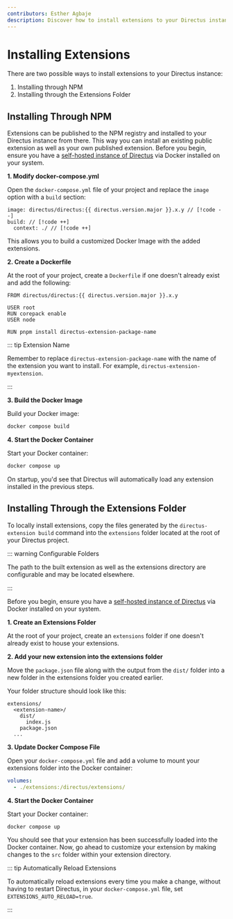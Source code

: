 ```yaml
---
contributors: Esther Agbaje
description: Discover how to install extensions to your Directus instance.
---
```


<script setup lang="ts">
import { data as directus } from '../.vitepress/data/directus.data.js';
</script>

# Installing Extensions

There are two possible ways to install extensions to your Directus instance:

1. Installing through NPM
2. Installing through the Extensions Folder

## Installing Through NPM

Extensions can be published to the NPM registry and installed to your Directus instance from there. This way you can
install an existing public extension as well as your own published extension. Before you begin, ensure you have a
[self-hosted instance of Directus](/self-hosted/quickstart) via Docker installed on your system.

**1. Modify docker-compose.yml**

Open the `docker-compose.yml` file of your project and replace the `image` option with a `build` section:

```yaml-vue
image: directus/directus:{{ directus.version.major }}.x.y // [!code --]
build: // [!code ++]
  context: ./ // [!code ++]
```

This allows you to build a customized Docker Image with the added extensions.

**2. Create a Dockerfile**

At the root of your project, create a `Dockerfile` if one doesn't already exist and add the following:

```Dockerfile-vue
FROM directus/directus:{{ directus.version.major }}.x.y

USER root
RUN corepack enable
USER node

RUN pnpm install directus-extension-package-name
```

::: tip Extension Name

Remember to replace `directus-extension-package-name` with the name of the extension you want to install. For example,
`directus-extension-myextension`.

:::

**3. Build the Docker Image**

Build your Docker image:

```bash
docker compose build
```

**4. Start the Docker Container**

Start your Docker container:

```bash
docker compose up
```

On startup, you'd see that Directus will automatically load any extension installed in the previous steps.

## Installing Through the Extensions Folder

To locally install extensions, copy the files generated by the `directus-extension build` command into the `extensions`
folder located at the root of your Directus project.

::: warning Configurable Folders

The path to the built extension as well as the extensions directory are configurable and may be located elsewhere.

:::

Before you begin, ensure you have a [self-hosted instance of Directus](/self-hosted/quickstart) via Docker installed on
your system.

**1. Create an Extensions Folder**

At the root of your project, create an `extensions` folder if one doesn't already exist to house your extensions.

**2. Add your new extension into the extensions folder**

Move the `package.json` file along with the output from the `dist/` folder into a new folder in the extensions folder
you created earlier.

Your folder structure should look like this:

```
extensions/
  <extension-name>/
    dist/
      index.js
    package.json
  ...
```

**3. Update Docker Compose File**

Open your `docker-compose.yml` file and add a volume to mount your extensions folder into the Docker container:

```yaml
volumes:
  - ./extensions:/directus/extensions/
```

**4. Start the Docker Container**

Start your Docker container:

```bash
docker compose up
```

You should see that your extension has been successfully loaded into the Docker container. Now, go ahead to customize
your extension by making changes to the `src` folder within your extension directory.

::: tip Automatically Reload Extensions

To automatically reload extensions every time you make a change, without having to restart Directus, in your
`docker-compose.yml` file, set `EXTENSIONS_AUTO_RELOAD=true`.

:::
